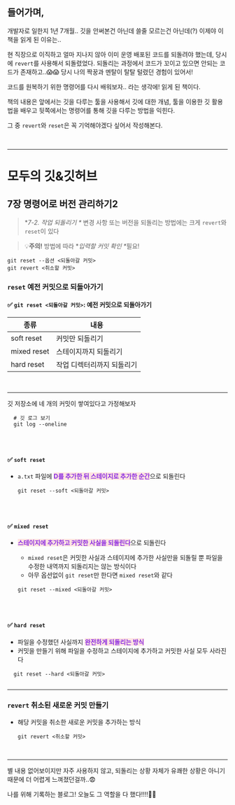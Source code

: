 <h2 id="들어가며">들어가며,</h2>
<p>개발자로 일한지 1년 7개월.. 
깃을 안써본건 아닌데 쓸줄 모르는건 아닌데(?) 이제야 이 책을 읽게 된 이유는..</p>
<p>현 직장으로 이직하고 얼마 지나지 않아
이미 운영 배포된 코드를 되돌려야 했는데, 당시에 <code>revert</code>를 사용해서 되돌렸었다. 되돌리는 과정에서 코드가 꼬이고 있으면 안되는 코드가 존재하고..😱😱
당시 나의 짝꿍과 멘탈이 탈탈 털렸던 경험이 있어서!</p>
<p>코드를 원복하기 위한 명령어를 다시 배워보자.. 라는 생각에! 읽게 된 책이다.</p>
<p>책의 내용은 
앞에서는 깃을 다루는 툴을 사용해서 깃에 대한 개념, 툴을 이용한 깃 활용법을 배우고
뒷쪽에서는 명령어를 통해 깃을 다루는 방법을 익힌다.</p>
<p>그 중 <code>revert</code>와 <code>reset</code>은 꼭 기억해야겠다 싶어서 작성해본다.</p>
<br />

<hr />
<h1 id="모두의-깃깃허브">모두의 깃&amp;깃허브</h1>
<h2 id="7장-명령어로-버전-관리하기2">7장 명령어로 버전 관리하기2</h2>
<blockquote>
<p>*<em>7-2. 작업 되돌리기 *</em>
변경 사항 또는 버전을 되돌리는 방법에는 크게 <code>revert</code>와 <code>reset</code>이 있다</p>
</blockquote>
<blockquote>
<p>💡<strong>주의!</strong> 방법에 따라 *<em>입력할 커밋 확인 *</em>필요!</p>
</blockquote>
<pre><code>git reset --옵션 &lt;되돌아갈 커밋&gt;
git revert &lt;취소할 커밋&gt;</code></pre><h3 id="reset-예전-커밋으로-되돌아가기"><code>reset</code> 예전 커밋으로 되돌아가기</h3>
<h4 id="✅-git-reset-되돌아갈-커밋-예전-커밋으로-되돌아가기">✅ <code>git reset &lt;되돌아갈 커밋&gt;</code>: 예전 커밋으로 되돌아가기</h4>
<table>
<thead>
<tr>
<th>종류</th>
<th>내용</th>
</tr>
</thead>
<tbody><tr>
<td>soft reset</td>
<td>커밋만 되돌리기</td>
</tr>
<tr>
<td>mixed reset</td>
<td>스테이지까지 되돌리기</td>
</tr>
<tr>
<td>hard reset</td>
<td>작업 디렉터리까지 되돌리기</td>
</tr>
</tbody></table>
<br />

<hr />
<p>깃 저장소에 네 개의 커밋이 쌓여있다고 가정해보자</p>
<pre><code class="language-bash">  # 깃 로그 보기
  git log --oneline</code></pre>
<p>  <img alt="" src="https://velog.velcdn.com/images/april_5/post/377eb6a7-5bba-4ef7-8790-2fd9035791f0/image.png" /></p>
<br />

<h4 id="✅-soft-reset">✅ <code>soft reset</code></h4>
<ul>
<li><p><code>a.txt</code> 파일에 <span style="background-color: mistyrose; color: blueviolet;"><strong>D를 추가한 뒤 스테이지로 추가한 순간</strong></span>으로 되돌린다</p>
<pre><code class="language-bash">git reset --soft &lt;되돌아갈 커밋&gt;</code></pre>
<p><img alt="" src="https://velog.velcdn.com/images/april_5/post/c32faad4-8688-4958-a639-25beecca8268/image.png" /></p>
</li>
</ul>
<br />

<h4 id="✅-mixed-reset">✅ <code>mixed reset</code></h4>
<ul>
<li><p><span style="background-color: mistyrose; color: blueviolet;"><strong>스테이지에 추가하고 커밋한 사실을 되돌린다</strong></span>으로 되돌린다</p>
<ul>
<li><code>mixed reset</code>은 커밋한 사실과 스테이지에 추가한 사실만을 되돌릴 뿐 파일을 수정한 내역까지 되돌리지는 않는 방식이다</li>
<li>아무 옵션없이 <code>git reset</code>만 한다면 <code>mixed reset</code>와 같다</li>
</ul>
<pre><code class="language-bash">git reset --mixed &lt;되돌아갈 커밋&gt;</code></pre>
<p><img alt="" src="https://velog.velcdn.com/images/april_5/post/78913777-795a-4d5d-bd9c-499059caadd3/image.png" /></p>
</li>
</ul>
<br />

<h4 id="✅-hard-reset">✅ <code>hard reset</code></h4>
<ul>
<li>파일을 수정했던 사실까지 <span style="background-color: mistyrose; color: blueviolet;"><strong>완전하게 되돌리는 방식</strong></span></li>
<li>커밋을 만들기 위해 파일을 수정하고 스테이지에 추가하고 커밋한 사실 모두 사라진다 </li>
</ul>
<pre><code class="language-bash">  git reset --hard &lt;되돌아갈 커밋&gt;</code></pre>
<p>  <img alt="" src="https://velog.velcdn.com/images/april_5/post/20eb61dd-3699-4aba-95a0-7f46dbe9920f/image.png" /></p>
<hr />
<h3 id="revert-취소된-새로운-커밋-만들기"><code>revert</code> 취소된 새로운 커밋 만들기</h3>
<ul>
<li><p>해당 커밋을 취소한 새로운 커밋을 추가하는 방식</p>
<pre><code class="language-bash">git revert &lt;취소할 커밋&gt;</code></pre>
</li>
</ul>
<br />

<hr />
<p>별 내용 없어보이지만 자주 사용하지 않고, 되돌리는 상황 자체가 유쾌한 상황은 아니기 때문에 더 어렵게 느껴졌던걸까..😨</p>
<p>나를 위해 기록하는 블로그! 오늘도 그 역할을 다 했다!!!!🫠🫠</p>
<p><br /><br /></p>